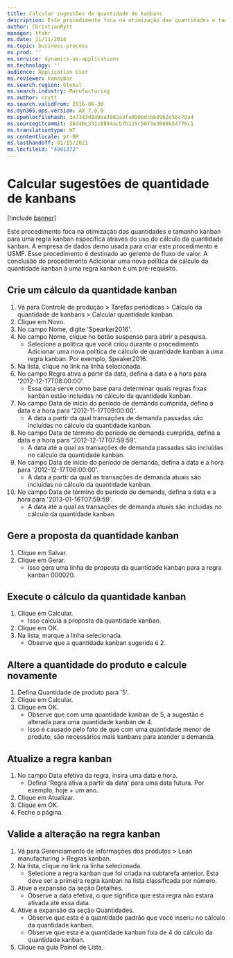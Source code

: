 ```yaml
---
title: Calcular sugestões de quantidade de kanbans
description: Este procedimento foca na otimização das quantidades e tamanho kanban para uma regra kanban específica através do uso do cálculo da quantidade kanban.
author: ChristianRytt
manager: tfehr
ms.date: 11/11/2016
ms.topic: business-process
ms.prod: ''
ms.service: dynamics-ax-applications
ms.technology: ''
audience: Application User
ms.reviewer: kamaybac
ms.search.region: Global
ms.search.industry: Manufacturing
ms.author: crytt
ms.search.validFrom: 2016-06-30
ms.dyn365.ops.version: AX 7.0.0
ms.openlocfilehash: 3e7343d0a9ea3082a3fad90bdcbb8962e56c70a4
ms.sourcegitcommit: 38d40c331c8894acb7b119c5073e3088b54776c1
ms.translationtype: HT
ms.contentlocale: pt-BR
ms.lasthandoff: 01/15/2021
ms.locfileid: "4981372"
---
```

# <a name="calculate-kanban-quantity-suggestions"></a>Calcular sugestões de quantidade de kanbans

[!include [banner](../../includes/banner.md)]

Este procedimento foca na otimização das quantidades e tamanho kanban para uma regra kanban específica através do uso do cálculo da quantidade kanban. A empresa de dados demo usada para criar este procedimento é USMF. Esse procedimento é destinado ao gerente de fluxo de valor. A conclusão do procedimento Adicionar uma nova política de cálculo da quantidade kanban à uma regra kanban é um pré-requisito.


## <a name="create-a-kanban-quantity-calculation"></a>Crie um cálculo da quantidade kanban
1. Vá para Controle de produção > Tarefas periódicas > Cálculo da quantidade de kanbans > Calcular quantidade kanban.
2. Clique em Novo.
3. No campo Nome, digite 'Spearker2016'.
4. No campo Nome, clique no botão suspenso para abrir a pesquisa.
    * Selecione a política que você criou durante o procedimento Adicionar uma nova política de cálculo de quantidade kanban à uma regra kanban. Por exemplo, Speaker2016.  
5. Na lista, clique no link na linha selecionada.
6. No campo Regra ativa a partir da data, defina a data e a hora para '2012-12-17T08:00:00'.
    * Essa data serve como base para determinar quais regras fixas kanban estão incluídas no cálculo da quantidade kanban.  
7. No campo Data de início do período de demanda cumprida, defina a data e a hora para '2012-11-17T09:00:00'.
    * A data a partir da qual transações de demanda passadas são incluídas no cálculo da quantidade kanban.  
8. No campo Data de término do período de demanda cumprida, defina a data e a hora para '2012-12-17T07:59:59'.
    * A data até a qual as transações de demanda passadas são incluídas no cálculo da quantidade kanban.  
9. No campo Data de início do período de demanda, defina a data e a hora para '2012-12-17T08:00:00'.
    * A data a partir da qual as transações de demanda atuais são incluídas no cálculo da quantidade kanban.  
10. No campo Data de término do período de demanda, defina a data e a hora para '2013-01-16T07:59:59'.
    * A data até a qual as transações de demanda atuais são incluídas no cálculo da quantidade kanban.  

## <a name="generate-kanban-quantity-proposal"></a>Gere a proposta da quantidade kanban
1. Clique em Salvar.
2. Clique em Gerar.
    * Isso gera uma linha de proposta da quantidade kanban para a regra kanban 000020.  

## <a name="run-kanban-quantity-calculation"></a>Execute o cálculo da quantidade kanban
1. Clique em Calcular.
    * Isso calcula a proposta da quantidade kanban.  
2. Clique em OK.
3. Na lista, marque a linha selecionada.
    * Observe que a quantidade kanban sugerida é 2.  

## <a name="change-product-quantity-and-calculate-again"></a>Altere a quantidade do produto e calcule novamente
1. Defina Quantidade de produto para '5'.
2. Clique em Calcular.
3. Clique em OK.
    * Observe que com uma quantidade kanban de 5, a sugestão é alterada para uma quantidade kanban de 4.  
    * Isso é causado pelo fato de que com uma quantidade menor de produto, são necessários mais kanbans para atender a demanda.  

## <a name="update-kanban-rule"></a>Atualize a regra kanban
1. No campo Data efetiva da regra, insira uma data e hora.
    * Defina 'Regra ativa a partir da data' para uma data futura. Por exemplo, hoje + um ano.  
2. Clique em Atualizar.
3. Clique em OK.
4. Feche a página.

## <a name="validate-change-on-kanban-rule"></a>Valide a alteração na regra kanban
1. Vá para Gerenciamento de informações dos produtos > Lean manufacturing > Regras kanban.
2. Na lista, clique no link na linha selecionada.
    * Selecione a regra kanban que foi criada na subtarefa anterior. Esta deve ser a primeira regra kanban na lista classificada por número.  
3. Ative a expansão da seção Detalhes.
    * Observe a data efetiva, o que significa que esta regra não estará ativada até essa data.  
4. Ative a expansão da seção Quantidades.
    * Observe que esta é a quantidade padrão que você inseriu no cálculo da quantidade kanban.  
    * Observe que esta é a quantidade kanban fixa de 4 do cálculo da quantidade kanban.  
5. Clique na guia Painel de Lista.

